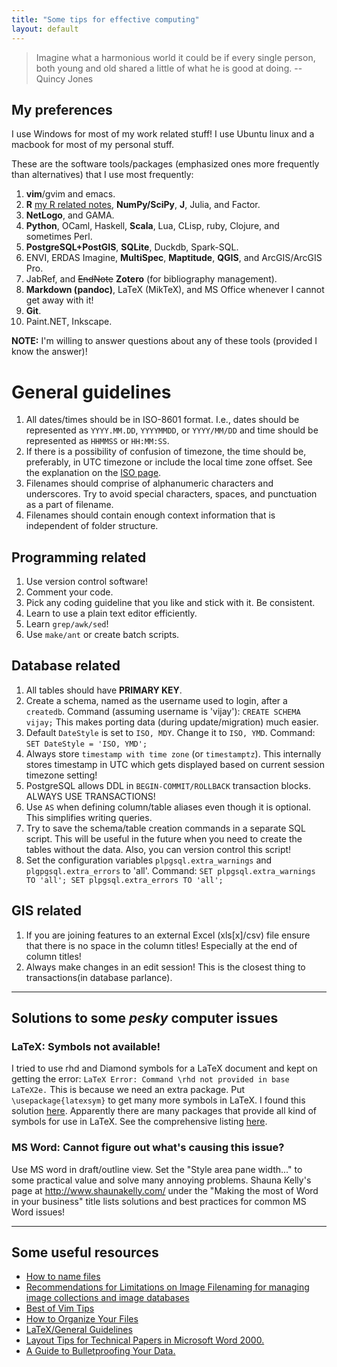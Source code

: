 ```yaml
---
title: "Some tips for effective computing"
layout: default
---
```



> Imagine what a harmonious world it could be if every single
> person, both young and old shared a little of what he is good at
> doing.
> -- Quincy Jones

## My preferences

I use Windows for most of my work related stuff! I use Ubuntu linux
and a macbook for most of my personal stuff.

These are the software tools/packages (emphasized ones more frequently than alternatives) that I use most frequently:

1. **vim**/gvim and emacs.
1. **R** [my R related notes](NOTES_R), **NumPy/SciPy**, **J**, Julia, and Factor.
1. **NetLogo**, and GAMA.
1. **Python**, OCaml, Haskell, **Scala**, Lua, CLisp, ruby, Clojure, and sometimes Perl.
1. **PostgreSQL+PostGIS**, **SQLite**, Duckdb, Spark-SQL.
1. ENVI, ERDAS Imagine, **MultiSpec**, **Maptitude**, **QGIS**, and ArcGIS/ArcGIS Pro.
1. JabRef, and ~~EndNote~~ **Zotero** (for bibliography management).
1. **Markdown (pandoc)**, LaTeX (MikTeX), and MS Office whenever I cannot get away with it!
1. **Git**.
1. Paint.NET, Inkscape.

**NOTE:** I'm willing to answer questions about any of these tools (provided I know the answer)!

# General guidelines

1. All dates/times should be in ISO-8601 format. I.e., dates should be represented as `YYYY.MM.DD`, `YYYYMMDD`, or `YYYY/MM/DD` and time should be represented as `HHMMSS` or `HH:MM:SS`.
1. If there is a possibility of confusion of timezone, the time should be, preferably, in UTC timezone or include the local time zone offset.  See the explanation on the [ISO page](http://www.iso.org/iso/date_and_time_format).
1. Filenames should comprise of alphanumeric characters and underscores.  Try to avoid special characters, spaces, and punctuation as a part of filename.
1. Filenames should contain enough context information that is independent of folder structure.

## Programming related

1. Use version control software!
1. Comment your code.
1. Pick any coding guideline that you like and stick with it.  Be consistent.
1. Learn to use a plain text editor efficiently.
1. Learn `grep/awk/sed`!
1. Use `make/ant` or create batch scripts.

## Database related

1. All tables should have **PRIMARY KEY**.
1. Create a schema, named as the username used to login, after a `createdb`. Command (assuming username is 'vijay'): `CREATE SCHEMA vijay;` This makes porting data (during update/migration) much easier.
1. Default `DateStyle` is set to `ISO, MDY`. Change it to `ISO, YMD`. Command: `SET DateStyle = 'ISO, YMD';`
1. Always store `timestamp with time zone` (or `timestamptz`). This internally stores timestamp in UTC which gets displayed based on current session timezone setting!
1. PostgreSQL allows DDL in `BEGIN-COMMIT/ROLLBACK` transaction blocks.  ALWAYS USE TRANSACTIONS!
1. Use `AS` when defining column/table aliases even though it is optional.  This simplifies writing queries.
1. Try to save the schema/table creation commands in a separate SQL script.  This will be useful in the future when you need to create the tables without the data. Also, you can version control this script!
1. Set the configuration variables `plpgsql.extra_warnings` and `plgpgsql.extra_errors` to 'all'. Command: `SET plpgsql.extra_warnings TO 'all'; SET plpgsql.extra_errors TO 'all';`

## GIS related

1. If you are joining features to an external Excel (xls[x]/csv) file ensure that there is no space in the column titles! Especially at the end of column titles!  
1. Always make changes in an edit session! This is the closest thing <!-- similar --> to transactions(in database parlance).

* * * * * 

## Solutions to some _pesky_ computer issues

### LaTeX: Symbols not available!

I tried to use rhd and Diamond symbols for a LaTeX document and kept on getting the error: `LaTeX Error: Command \rhd not provided in base LaTeX2e.` This is because we need an extra package. Put `\usepackage{latexsym}` to get many more symbols in LaTeX.
I found this solution [here](http://www.cs.cmu.edu/~nbeckman/problem.html).  Apparently there are many packages that provide all kind of symbols for use in LaTeX. See the comprehensive listing [here](http://carroll.aset.psu.edu/pub/CTAN/info/symbols/comprehensive/symbols-a4.pdf).  

### MS Word: Cannot figure out what's causing this issue?

Use MS word in draft/outline view. Set the "Style area pane width..." to some practical value and solve many annoying problems. Shauna Kelly's page at <http://www.shaunakelly.com/> under the "Making the most of Word in your business" title lists solutions and best practices for common MS Word issues!

* * * * *


## Some useful resources

- [How to name files](https://speakerdeck.com/jennybc/how-to-name-files)
- [Recommendations for Limitations on Image Filenaming for managing image collections and image databases](http://www.controlledvocabulary.com/imagedatabases/filename_limits.html)
- [Best of Vim Tips](http://rayninfo.co.uk/vimtips.html)
- [How to Organize Your Files](http://www.cs.jhu.edu/~jason/advice/how-to-organize-your-files.html)
- [LaTeX/General Guidelines](http://en.wikibooks.org/wiki/LaTeX/General_Guidelines)
- [Layout Tips for Technical Papers in Microsoft Word 2000.](http://research.microsoft.com/en-us/um/people/jckrumm/word%20tips/technical%20publishing.htm)
- [A Guide to Bulletproofing Your Data.](https://github.com/propublica/guides/blob/master/data-bulletproofing.md)</a>
